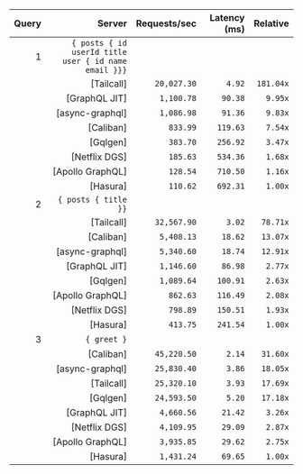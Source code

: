<!-- PERFORMANCE_RESULTS_START -->

| Query | Server | Requests/sec | Latency (ms) | Relative |
|-------:|--------:|--------------:|--------------:|---------:|
| 1 | `{ posts { id userId title user { id name email }}}` |
|| [Tailcall] | `20,027.30` | `4.92` | `181.04x` |
|| [GraphQL JIT] | `1,100.78` | `90.38` | `9.95x` |
|| [async-graphql] | `1,086.98` | `91.36` | `9.83x` |
|| [Caliban] | `833.99` | `119.63` | `7.54x` |
|| [Gqlgen] | `383.70` | `256.92` | `3.47x` |
|| [Netflix DGS] | `185.63` | `534.36` | `1.68x` |
|| [Apollo GraphQL] | `128.54` | `710.50` | `1.16x` |
|| [Hasura] | `110.62` | `692.31` | `1.00x` |
| 2 | `{ posts { title }}` |
|| [Tailcall] | `32,567.90` | `3.02` | `78.71x` |
|| [Caliban] | `5,408.13` | `18.62` | `13.07x` |
|| [async-graphql] | `5,340.60` | `18.74` | `12.91x` |
|| [GraphQL JIT] | `1,146.60` | `86.98` | `2.77x` |
|| [Gqlgen] | `1,089.64` | `100.91` | `2.63x` |
|| [Apollo GraphQL] | `862.63` | `116.49` | `2.08x` |
|| [Netflix DGS] | `798.89` | `150.51` | `1.93x` |
|| [Hasura] | `413.75` | `241.54` | `1.00x` |
| 3 | `{ greet }` |
|| [Caliban] | `45,220.50` | `2.14` | `31.60x` |
|| [async-graphql] | `25,830.40` | `3.86` | `18.05x` |
|| [Tailcall] | `25,320.10` | `3.93` | `17.69x` |
|| [Gqlgen] | `24,593.50` | `5.20` | `17.18x` |
|| [GraphQL JIT] | `4,660.56` | `21.42` | `3.26x` |
|| [Netflix DGS] | `4,109.95` | `29.09` | `2.87x` |
|| [Apollo GraphQL] | `3,935.85` | `29.62` | `2.75x` |
|| [Hasura] | `1,431.24` | `69.65` | `1.00x` |

<!-- PERFORMANCE_RESULTS_END -->
